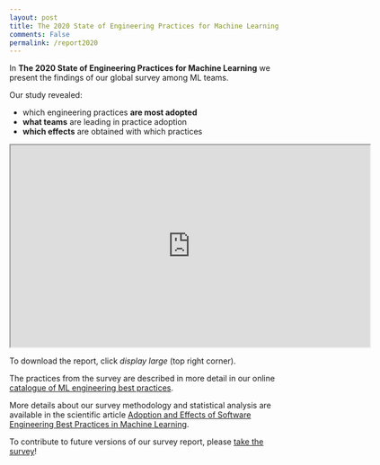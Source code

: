 ```yaml
---
layout: post
title: The 2020 State of Engineering Practices for Machine Learning
comments: False
permalink: /report2020
---
```


In **The 2020 State of Engineering Practices for Machine Learning** we present the findings of our global survey among ML teams.

Our study revealed:

* which engineering practices **are most adopted**
* **what teams** are leading in practice adoption
* **which effects** are obtained with which practices

<iframe src="https://drive.google.com/file/d/1ve71bZhWlXIjdqdn1A_8elzu-OKrwJex/preview" width="640" height="360"></iframe>

To download the report, click *display large* (top right corner).

The practices from the survey are described in more detail in our online <a href="/practices/">catalogue of ML engineering best practices</a>.

More details about our survey methodology and statistical analysis are available in the scientific article <a href="/publications">Adoption and Effects of Software Engineering Best Practices in Machine Learning</a>.

To contribute to future versions of our survey report, please [take the survey](/survey)!

